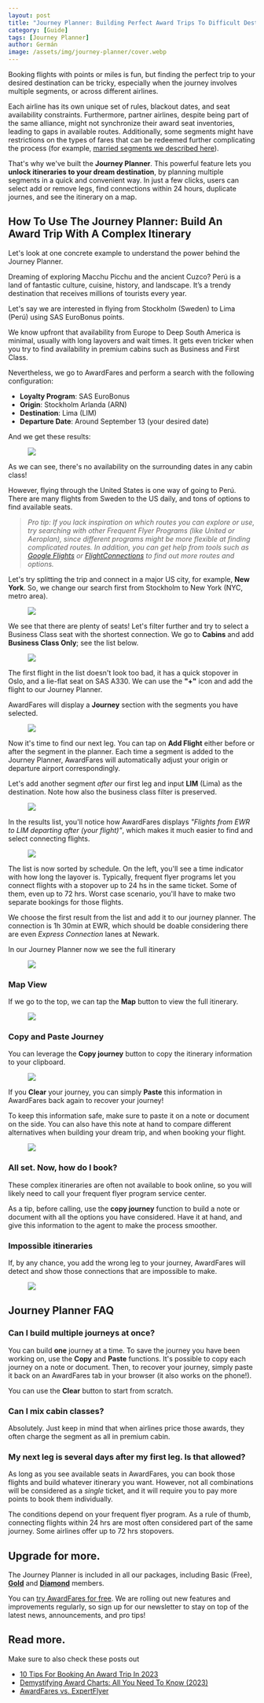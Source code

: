 ```yaml
---
layout: post
title: "Journey Planner: Building Perfect Award Trips To Difficult Destinations"
category: [Guide]
tags: [Journey Planner]
author: Germán
image: /assets/img/journey-planner/cover.webp
---
```


Booking flights with points or miles is fun, but finding the perfect trip to your desired destination can be tricky, especially when the journey involves multiple segments, or across different airlines. 

Each airline has its own unique set of rules, blackout dates, and seat availability constraints. Furthermore, partner airlines, despite being part of the same alliance, might not synchronize their award seat inventories, leading to gaps in available routes. Additionally, some segments might have restrictions on the types of fares that can be redeemed further complicating the process (for example, [married segments we described here](https://blog.awardfares.com/married-segments/)).

That's why we've built the **Journey Planner**. This powerful feature lets you **unlock itineraries to your dream destination**, by planning multiple segments in a quick and convenient way. In just a few clicks, users can select add or remove legs, find connections within 24 hours, duplicate journes, and see the itinerary on a map.


## How To Use The Journey Planner: Build An Award Trip With A Complex Itinerary


Let's look at one concrete example to understand the power behind the Journey Planner.

Dreaming of exploring Macchu Picchu and the ancient Cuzco? Perú is a land of fantastic culture, cuisine, history, and landscape. It’s a trendy destination that receives millions of tourists every year.

Let's say we are interested in flying from Stockholm (Sweden) to Lima (Perú) using SAS EuroBonus points.

We know upfront that availability from Europe to Deep South America is minimal, usually with long layovers and wait times. It gets even tricker when you try to find availability in premium cabins such as Business and First Class.

Nevertheless, we go to AwardFares and perform a search with the following configuration:

* **Loyalty Program**: SAS EuroBonus
* **Origin**: Stockholm Arlanda (ARN)
* **Destination**: Lima (LIM)
* **Departure Date**: Around September 13 (your desired date)

And we get these results:

<figure>
<img src="../assets/img/journey-planner/arn-lim.webp" />
</figure>

As we can see, there's no availability on the surrounding dates in any cabin class!

However, flying through the United States is one way of going to Perú. There are many flights from Sweden to the US daily, and tons of options to find available seats.

> *Pro tip: If you lack inspiration on which routes you can explore or use, try searching with other Frequent Flyer Programs (like United or Aeroplan), since different programs might be more flexible at finding complicated routes. In addition, you can get help from tools such as [Google Flights](https://www.google.com/travel/flights) or [FlightConnections](https://www.flightconnections.com/) to find out more routes and options.*


Let's try splitting the trip and connect in a major US city, for example, **New York**. So, we change our search first from Stockholm to New York (NYC, metro area).

<figure>
<img src="../assets/img/journey-planner/arn-nyc.webp" />
</figure>


We see that there are plenty of seats! Let's filter further and try to select a Business Class seat with the shortest connection. We go to **Cabins** and add **Business Class Only**; see the list below.

<figure>
<img src="../assets/img/journey-planner/arn-nyc-list-biz.webp" />
</figure>

The first flight in the list doesn't look too bad, it has a quick stopover in Oslo, and a lie-flat seat on SAS A330. We can use the **"+"** icon and add the flight to our Journey Planner.

AwardFares will display a **Journey** section with the segments you have selected.

<figure>
<img src="../assets/img/journey-planner/journey-1.webp" />
</figure>

Now it's time to find our next leg. You can tap on **Add Flight** either before or after the segment in the planner. Each time a segment is added to the Journey Planner, AwardFares will automatically adjust your origin or departure airport correspondingly.

Let's add another segment *after* our first leg and input **LIM** (Lima) as the destination. Note how also the business class filter is preserved.

<figure>
<img src="../assets/img/journey-planner/ewr-lim.webp" />
</figure>

In the results list, you'll notice how AwardFares displays *"Flights from EWR to LIM departing after (your flight)"*, which makes it much easier to find and select connecting flights.

<figure>
<img src="../assets/img/journey-planner/next-segment.webp" />
</figure>

The list is now sorted by schedule. On the left, you'll see a time indicator with how long the layover is. Typically, frequent flyer programs let you connect flights with a stopover up to 24 hs in the same ticket. Some of them, even up to 72 hrs. Worst case scenario, you'll have to make two separate bookings for those flights.

We choose the first result from the list and add it to our journey planner. The connection is 1h 30min at EWR, which should be doable considering there are even *Express Connection* lanes at Newark.

In our Journey Planner now we see the full itinerary

<figure>
<img src="../assets/img/journey-planner/journey-2.webp" />
</figure>


### Map View

If we go to the top, we can tap the **Map** button to view the full itinerary.

<figure>
<img src="../assets/img/journey-planner/journey-map.webp" />
</figure>

### Copy and Paste Journey

You can leverage the **Copy journey** button to copy the itinerary information to your clipboard.

<figure>
<img src="../assets/img/journey-planner/copy-journey.webp" />
</figure>

If you **Clear** your journey, you can simply **Paste** this information in AwardFares back again to recover your journey!

To keep this information safe, make sure to paste it on a note or document on the side. You can also have this note at hand to compare different alternatives when building your dream trip, and when booking your flight.

<figure>
<img src="../assets/img/journey-planner/notes.webp" />
</figure>



### All set. Now, how do I book?

These complex itineraries are often not available to book online, so you will likely need to call your frequent flyer program service center.

As a tip, before calling, use the **copy journey** function to build a note or document with all the options you have considered. Have it at hand, and give this information to the agent to make the process smoother.


### Impossible itineraries

If, by any chance, you add the wrong leg to your journey, AwardFares will detect and show those connections that are impossible to make. 

<figure>
<img src="../assets/img/journey-planner/impossible-journey.webp" />
</figure>


## Journey Planner FAQ

### Can I build multiple journeys at once?

You can build **one** journey at a time. To save the journey you have been working on, use the **Copy** and **Paste** functions. It's possible to copy each journey on a note or document. Then, to recover your journey, simply paste it back on an AwardFares tab in your browser (it also works on the phone!).

You can use the **Clear** button to start from scratch. 

### Can I mix cabin classes?

Absolutely. Just keep in mind that when airlines price those awards, they often charge the segment as all in premium cabin.

### My next leg is several days after my first leg. Is that allowed?

As long as you see available seats in AwardFares, you can book those flights and build whatever itinerary you want. However, not all combinations will be considered as a *single* ticket, and it will require you to pay more points to book them individually.

The conditions depend on your frequent flyer program. As a rule of thumb, connecting flights within 24 hrs are most often considered part of the same journey. Some airlines offer up to 72 hrs stopovers.


## Upgrade for more.

The Journey Planner is included in all our packages, including Basic (Free), [**Gold**](https://awardfares.com/pricing) and [**Diamond**](https://awardfares.com/pricing) members.


You can [try AwardFares for free](https://awardfares.com/). We are rolling out new features and improvements regularly, so sign up for our newsletter to stay on top of the latest news, announcements, and pro tips!


## Read more.

Make sure to also check these posts out

- [10 Tips For Booking An Award Trip In 2023](https://blog.awardfares.com/award-trip-tips/)
- [Demystifying Award Charts: All You Need To Know (2023)](https://blog.awardfares.com/demystifying-award-charts/)
- [AwardFares vs. ExpertFlyer](https://blog.awardfares.com/awardfares-vs-expertflyer/)
